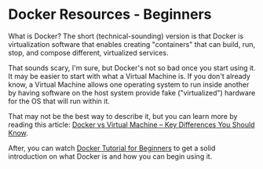 # Docker Resources - Beginners

What is Docker? The short (technical-sounding) version is that Docker is virtualization software that enables creating "containers" that can build, run, stop, and compose different, virtualized services.

That sounds scary, I'm sure, but Docker's not so bad once you start using it. It may be easier to start with what a Virtual Machine is. If you don't already know, a Virtual Machine allows one operating system to run inside another by having software on the host system provide fake ("virtualized") hardware for the OS that will run within it.

That may not be the best way to describe it, but you can learn more by reading this article: [Docker vs Virtual Machine – Key Differences You Should Know](https://www.freecodecamp.org/news/docker-vs-vm-key-differences-you-should-know/).

After, you can watch [Docker Tutorial for Beginners](https://www.youtube.com/watch?v=pTFZFxd4hOI) to get a solid introduction on what Docker is and how you can begin using it.
